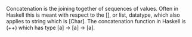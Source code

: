 Concatenation is the joining together of sequences of values. Often in Haskell this is meant with respect to the \[], or list, datatype, which also applies to string which is \[Char]. The concatenation function in Haskell is (++) which has type \[a] -> \[a] -> \[a].
